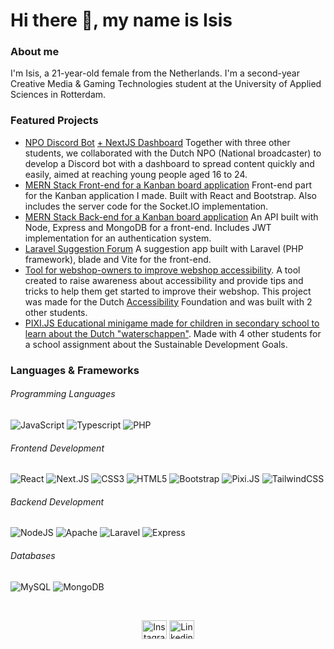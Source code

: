 # Hi there 👋, my name is Isis  

### About me
I'm Isis, a 21-year-old female from the Netherlands. I'm a second-year Creative Media & Gaming Technologies student at the University of Applied Sciences in Rotterdam.

### Featured Projects
- [NPO Discord Bot](https://github.com/Isissss/npo-discord-bot) [+ NextJS Dashboard](https://github.com/Isissss/medialab-dashboard) Together with three other students, we collaborated with the Dutch NPO (National broadcaster) to develop a Discord bot with a dashboard to spread content quickly and easily, aimed at reaching young people aged 16 to 24.
- [MERN Stack Front-end for a Kanban board application](https://github.com/Isissss/MERN-Frontend) Front-end part for the Kanban application I made. Built with React and Bootstrap. Also includes the server code for the Socket.IO implementation. 
- [MERN Stack Back-end for a Kanban board application](https://github.com/Isissss/MERN-backend) An API built with Node, Express and MongoDB for a front-end. Includes JWT implementation for an authentication system.  
- [Laravel Suggestion Forum](https://github.com/Isissss/Laravel-Suggestion-App) A suggestion app built with Laravel (PHP framework), blade and Vite for the front-end.  
- [Tool for webshop-owners to improve webshop accessibility](https://github.com/Isissss/AccessibilityAID). A tool created to raise awareness about accessibility and provide tips and tricks to help them get started to improve their webshop. This project was made for the Dutch [Accessibility](https://www.accessibility.nl/) Foundation and was built with 2 other students. 
- [PIXI.JS Educational minigame made for children in secondary school to learn about the Dutch "waterschappen"](https://github.com/Isissss/CLE4/). Made with 4 other students for a school assignment about the Sustainable Development Goals. 
 
 
### Languages & Frameworks
<h6> Programming Languages  </h6>

![JavaScript](https://img.shields.io/badge/JavaScript-323330.svg?&style=flat-square&logo=javascript&logoColor=%23F7DF1E) 
![Typescript](https://img.shields.io/badge/TYPESCRIPT-%23007ACC.svg?&style=flat-square&logo=typescript&logoColor=white) 
![PHP](https://img.shields.io/badge/php-777BB4.svg?&style=flat-square&logo=PHP&logoColor=white) 
 

<h6> Frontend Development </h6>

![React](https://img.shields.io/badge/React-61DAFB?style=flat-square&logo=react&logoColor=white) 
![Next.JS](https://img.shields.io/badge/Nextjs-000000?style=flat-square&logo=next.js&logoColor=white)
![CSS3](https://img.shields.io/badge/CSS3-%231572B6.svg?&style=flat-square&logo=css3&logoColor=white) 
![HTML5](https://img.shields.io/badge/HTML5-E34F26.svg?&style=flat-square&logo=html5&logoColor=white) 
![Bootstrap](https://img.shields.io/badge/Bootstrap-7952B3?style=flat-square&logo=bootstrap&logoColor=white) 
![Pixi.JS](https://img.shields.io/badge/Pixi.JS-%23007ACC.svg?style=flat-square&logo=typescript&logoColor=white)
![TailwindCSS](https://img.shields.io/badge/Tailwind-06B6D4.svg?&style=flat-square&logo=tailwindcss&logoColor=white)

<h6> Backend Development </h6>

![NodeJS](https://img.shields.io/badge/NODEJS-339933.svg?&style=flat-square&logo=node.js&logoColor=white) 
![Apache](https://img.shields.io/badge/APACHE-D22128.svg?&style=flat-square&logo=apache&logoColor=white) 
![Laravel](https://img.shields.io/badge/laravel-FF2D20?style=flat-square&logo=laravel&logoColor=white) 
![Express](https://img.shields.io/badge/express-000000?style=flat-square&logo=express&logoColor=white)

<h6> Databases </h6> 

![MySQL](https://img.shields.io/badge/MySQL-4479A1.svg?&style=flat-square&logo=mysql&logoColor=white)
![MongoDB](https://img.shields.io/badge/MONGODB-47A248.svg?&style=flat-square&logo=mongodb&logoColor=white) 

<br>
<p align="center">
 <a href="https://instagram.com/iet.cmgt" target="blank"><img align="center" src="https://raw.githubusercontent.com/rahuldkjain/github-profile-readme-generator/master/src/images/icons/Social/instagram.svg" alt="Instagram iet.cmgt" height="30" width="40" /></a>
 <a href="https://www.linkedin.com/in/isis-ton-aa9448227/" target="blank"><img align="center" src="https://raw.githubusercontent.com/rahuldkjain/github-profile-readme-generator/master/src/images/icons/Social/linked-in-alt.svg" alt="Linkedin Isis Ton" height="30" width="40" /></a>
</p>
 
